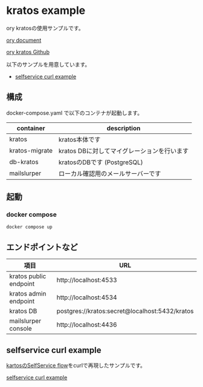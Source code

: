 # kratos example

ory kratosの使用サンプルです。

[ory document](https://www.ory.sh/docs/welcome)

[ory kratos Github](https://github.com/ory/kratos)

以下のサンプルを用意しています。
* [selfservice curl example](https://github.com/YoshinoriSatoh/kratos_example/README-SELFSERVICE-CURL.md)

## 構成
docker-compose.yaml で以下のコンテナが起動します。

| container | description |
| ---- | ---- |
| kratos | kratos本体です |
| kratos-migrate | kratos DBに対してマイグレーションを行います |
| db-kratos | kratosのDBです (PostgreSQL) |
| mailslurper | ローカル確認用のメールサーバーです |

## 起動

### docker compose
```
docker compose up
```

## エンドポイントなど

| 項目 | URL |
| ---- | ---- |
| kratos public endpoint | http://localhost:4533 |
| kratos admin endpoint | http://localhost:4534 |
| kratos DB | postgres://kratos:secret@localhost:5432/kratos |
| mailslurper console | http://localhost:4436 |


## selfservice curl example

[kartosのSelfService flow](https://www.ory.sh/docs/kratos/self-service)をcurlで再現したサンプルです。

[selfservice curl example](https://github.com/YoshinoriSatoh/kratos_example/README-SELFSERVICE-CURL.md)
